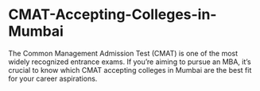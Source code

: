# CMAT-Accepting-Colleges-in-Mumbai
The Common Management Admission Test (CMAT) is one of the most widely recognized entrance exams. If you’re aiming to pursue an MBA, it’s crucial to know which CMAT accepting colleges in Mumbai are the best fit for your career aspirations.
